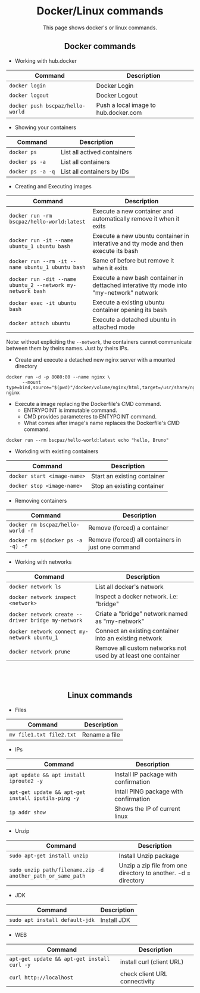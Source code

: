 <h1 align="center">Docker/Linux commands</h1>
<p align="center">This page shows docker's or linux commands.</p>

<h2 align="center">Docker commands</h2>

* Working with hub.docker
 
| Command | Description |
| --- | --- |
| `docker login` | Docker Login |
| `docker logout` | Docker Logout |
| `docker push bscpaz/hello-world` | Push a local image to hub.docker.com |


* Showing your containers
 
| Command | Description |
| --- | --- |
| `docker ps` | List all actived containers |
| `docker ps -a` | List all containers |
| `docker ps -a -q` | List all containers by IDs |


* Creating and Executing images

| Command | Description |
| ------ | --- |
| `docker run -rm bscpaz/hello-world:latest` | Execute a new container and automatically remove it when it exits |
| `docker run -it --name ubuntu_1 ubuntu bash` | Execute a new ubuntu container in interative and tty mode and then execute its bash |
| `docker run --rm -it --name ubuntu_1 ubuntu bash` | Same of before but remove it when it exits |
| `docker run -dit --name ubuntu_2 --network my-network bash` | Execute a new bash container in dettached interative tty mode into "my-network" network |
| `docker exec -it ubuntu bash` | Execute a existing ubuntu container opening its bash |
| `docker attach ubuntu` | Execute a detached ubuntu in attached mode |

Note: without expliciting the `--network`, the containers cannot communicate between them by theirs names. Just by theirs IPs.


* Create and execute a detached new nginx server with a mounted directory
```
docker run -d -p 8080:80 --name nginx \
      --mount type=bind,source="$(pwd)"/docker/volume/nginx/html,target=/usr/share/nginx/html nginx
```

* Execute a image replacing the Dockerfile's CMD command.
  * ENTRYPOINT is immutable command. 
  * CMD provides parameteres to ENTYPOINT command.
  * What comes after image's name replaces the Dockerfile's CMD command.
```
docker run --rm bscpaz/hello-world:latest echo "hello, Bruno"
```

* Workding with existing containers
 
| Command | Description |
| --- | --- |
| `docker start <image-name>` | Start an existing container |
| `docker stop <image-name>` | Stop an existing container |

* Removing containers

| Command | Description |
| --- | --- |
| `docker rm bscpaz/hello-world -f` | Remove (forced) a container |
| `docker rm $(docker ps -a -q) -f` | Remove (forced) all containers in just one command |


* Working with networks

| Command | Description |
| --- | --- |
| `docker network ls` | List all docker's network |
| `docker network inspect <network>` | Inspect a docker network. i.e: "bridge" |
| `docker network create --driver bridge my-network` | Criate a "bridge" network named as "my-network" |
| `docker network connect my-network ubuntu_1` | Connect an existing container into an existing network |
| `docker network prune` |Remove all custom networks not used by at least one container |

<br><br>
<h2 align="center">Linux commands</h2>

* Files

| Command | Description |
| --- | --- |
| `mv file1.txt file2.txt` | Rename a file |


* IPs
 
| Command | Description |
| --- | --- |
| `apt update && apt install iproute2 -y` | Install IP package with confirmation |
| `apt-get update && apt-get install iputils-ping -y` | Intall PING package with confirmation |
| `ip addr show` | Shows the IP of current linux |


* Unzip

| Command | Description |
| --- | --- |
| `sudo apt-get install unzip` | Install Unzip package |
| `sudo unzip path/filename.zip -d another_path_or_same_path` | Unzip a zip file from one directory to another. -d = directory |


* JDK

| Command | Description |
| --- | --- |
| `sudo apt install default-jdk` | Install JDK |


* WEB

| Command | Description |
| --- | --- |
| `apt-get update && apt-get install curl -y` | install curl (client URL) |
| `curl http://localhost` | check client URL connectivity |
